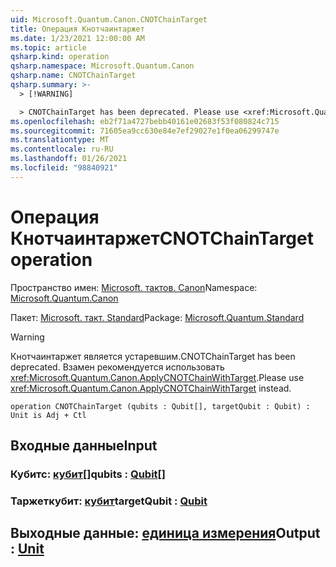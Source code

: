 ```yaml
---
uid: Microsoft.Quantum.Canon.CNOTChainTarget
title: Операция Кнотчаинтаржет
ms.date: 1/23/2021 12:00:00 AM
ms.topic: article
qsharp.kind: operation
qsharp.namespace: Microsoft.Quantum.Canon
qsharp.name: CNOTChainTarget
qsharp.summary: >-
  > [!WARNING]

  > CNOTChainTarget has been deprecated. Please use <xref:Microsoft.Quantum.Canon.ApplyCNOTChainWithTarget> instead.
ms.openlocfilehash: eb2f71a4727bebb40161e02683f53f080824c715
ms.sourcegitcommit: 71605ea9cc630e84e7ef29027e1f0ea06299747e
ms.translationtype: MT
ms.contentlocale: ru-RU
ms.lasthandoff: 01/26/2021
ms.locfileid: "98840921"
---
```

# <a name="cnotchaintarget-operation"></a><span data-ttu-id="23a3b-102">Операция Кнотчаинтаржет</span><span class="sxs-lookup"><span data-stu-id="23a3b-102">CNOTChainTarget operation</span></span>

<span data-ttu-id="23a3b-103">Пространство имен: [Microsoft. тактов. Canon](xref:Microsoft.Quantum.Canon)</span><span class="sxs-lookup"><span data-stu-id="23a3b-103">Namespace: [Microsoft.Quantum.Canon](xref:Microsoft.Quantum.Canon)</span></span>

<span data-ttu-id="23a3b-104">Пакет: [Microsoft. такт. Standard](https://nuget.org/packages/Microsoft.Quantum.Standard)</span><span class="sxs-lookup"><span data-stu-id="23a3b-104">Package: [Microsoft.Quantum.Standard](https://nuget.org/packages/Microsoft.Quantum.Standard)</span></span>


> [!WARNING]
> <span data-ttu-id="23a3b-105">Кнотчаинтаржет является устаревшим.</span><span class="sxs-lookup"><span data-stu-id="23a3b-105">CNOTChainTarget has been deprecated.</span></span> <span data-ttu-id="23a3b-106">Взамен рекомендуется использовать <xref:Microsoft.Quantum.Canon.ApplyCNOTChainWithTarget>.</span><span class="sxs-lookup"><span data-stu-id="23a3b-106">Please use <xref:Microsoft.Quantum.Canon.ApplyCNOTChainWithTarget> instead.</span></span>



```qsharp
operation CNOTChainTarget (qubits : Qubit[], targetQubit : Qubit) : Unit is Adj + Ctl
```


## <a name="input"></a><span data-ttu-id="23a3b-107">Входные данные</span><span class="sxs-lookup"><span data-stu-id="23a3b-107">Input</span></span>

### <a name="qubits--qubit"></a><span data-ttu-id="23a3b-108">Кубитс: [кубит](xref:microsoft.quantum.lang-ref.qubit)[]</span><span class="sxs-lookup"><span data-stu-id="23a3b-108">qubits : [Qubit](xref:microsoft.quantum.lang-ref.qubit)[]</span></span>




### <a name="targetqubit--qubit"></a><span data-ttu-id="23a3b-109">Таржеткубит: [кубит](xref:microsoft.quantum.lang-ref.qubit)</span><span class="sxs-lookup"><span data-stu-id="23a3b-109">targetQubit : [Qubit](xref:microsoft.quantum.lang-ref.qubit)</span></span>





## <a name="output--unit"></a><span data-ttu-id="23a3b-110">Выходные данные: [единица измерения](xref:microsoft.quantum.lang-ref.unit)</span><span class="sxs-lookup"><span data-stu-id="23a3b-110">Output : [Unit](xref:microsoft.quantum.lang-ref.unit)</span></span>

